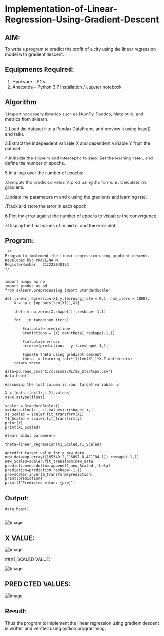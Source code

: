 # Implementation-of-Linear-Regression-Using-Gradient-Descent

## AIM:
To write a program to predict the profit of a city using the linear regression model with gradient descent.

## Equipments Required:
1. Hardware – PCs
2. Anaconda – Python 3.7 Installation / Jupyter notebook

## Algorithm
1.Import necessary libraries such as NumPy, Pandas, Matplotlib, and metrics from sklearn.

2.Load the dataset into a Pandas DataFrame and preview it using head() and tail().

3.Extract the independent variable X and dependent variable Y from the dataset.

4.Initialize the slope m and intercept c to zero. Set the learning rate L and define the number of epochs.

5.In a loop over the number of epochs:

.Compute the predicted value Y_pred using the formula . Calculate the gradients

.Update the parameters m and c using the gradients and learning rate.

.Track and store the error in each epoch.

6.Plot the error against the number of epochs to visualize the convergence.

7.Display the final values of m and c, and the error plot.

## Program:
```
 /*
Program to implement the linear regression using gradient descent.
Developed by: PRAVEENA M
RegisterNumber:  212223040153
*/

 
import numpy as np
import pandas as pd
from sklearn.preprocessing import StandardScaler

def linear_regression(X1,y,learning_rate = 0.1, num_iters = 1000):
    X = np.c_[np.ones(len(X1)),X1]
    
    theta = np.zeros(X.shape[1]).reshape(-1,1)
    
    for _ in range(num_iters):
        
        #calculate predictions
        predictions = (X).dot(theta).reshape(-1,1)
        
        #calculate errors
        errors=(predictions - y ).reshape(-1,1)
        
        #update theta using gradiant descent
        theta -= learning_rate*(1/len(X1))*X.T.dot(errors)
    return theta
                                        
data=pd.read_csv("C:/classes/ML/50_Startups.csv")
data.head()

#assuming the lost column is your target variable 'y' 

X = (data.iloc[1:,:-2].values)
X1=X.astype(float)

scaler = StandardScaler()
y=(data.iloc[1:,-1].values).reshape(-1,1)
X1_Scaled = scaler.fit_transform(X1)
Y1_Scaled = scaler.fit_transform(y)
print(X)
print(X1_Scaled)

#learn modwl paramerers

theta=linear_regression(X1_Scaled,Y1_Scaled)

#predict target value for a new data
new_data=np.array([165349.2,136897.8,471784.1]).reshape(-1,1)
new_Scaled=scaler.fit_transform(new_data)
prediction=np.dot(np.append(1,new_Scaled),theta)
prediction=prediction.reshape(-1,1)
pre=scaler.inverse_transform(prediction)
print(prediction)
print(f"Predicted value: {pre}")

```

## Output:
```
data.head()


```
![image](https://github.com/user-attachments/assets/00bd1886-c5e1-409b-b2cf-ba9fcf12813a)



## X VALUE:




![image](https://github.com/user-attachments/assets/fe769dca-aa30-48d2-95a7-38598928eeb1)


##X1_SCALED VALUE:

![image](https://github.com/user-attachments/assets/9f3fe596-a674-4809-8e1c-4ddf1b3cee37)


## PREDICTED VALUES:


![image](https://github.com/user-attachments/assets/87e3b849-32d4-4955-ae24-4294e62ca6ee)






## Result:
Thus the program to implement the linear regression using gradient descent is written and verified using python programming.
